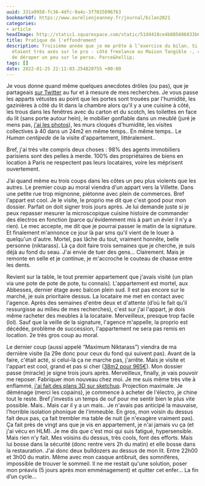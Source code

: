 ```yaml
---
uuid: 331a9958-fc36-4dfc-9a4c-3f7015096763
bookmarkOf: https://www.aurelienjeanney.fr/journal/bilan2021
categories:
- article
headImage: http://static1.squarespace.com/static/51d4418ce4b085686833b6ea/5a7ac8a8e2c483ccb40d071a/6191364d6e073318a7bac274/1641228797320/AJ_Bilan2021_Apres.jpg?format=1500w
title: Pratique de l'effondrement
description: Troisième année que je me prête à l’exercice du bilan. Si les deux premiers
  étaient très axés sur le pro - côté freelance ou Maison Tangible -, celui-ci risque
  de déraper un peu sur le perso. Parce&hellip;
tags: []
date: 2022-01-25 22:11:03.254820755 +00:00
---
```


Je vous donne quand même quelques anecdotes drôles (ou pas), que je partageais [sur Twitter](https://twitter.com/AurelienJeanney) au fur et à mesure de mes recherches. Je vous passe les apparts vétustes au point que les portes sont trouées par l'humidité, les gazinières à côté du lit dans la chambre alors qu'il y a une cuisine à côté, les trous dans les fenêtres avec du carton et du scotch, les toilettes en face du lit (sans porte autour hein), le mobilier gonflable dans un meublé (juré je mens pas, [j'ai les photos](https://twitter.com/AurelienJeanney/status/1442792177394929664?s=20)), les murs cloqués d'humidité, les visites collectives à 40 dans un 24m2 en même temps.. En même temps.. Le _Human centipede_ de la visite d'appartement, littéralement..

Bref, j'ai très vite compris deux choses : 98% des agents immobiliers parisiens sont des pelles à merde. 100% des propriétaires de biens en location à Paris ne respectent pas leurs locataires, voire les méprisent ouvertement.

J’ai quand même eu trois coups dans les côtes un peu plus violents que les autres. Le premier coup au moral viendra d'un appart vers la Villette. Dans une petite rue trop mignonne, piétonne avec plein de commerces. Bref l'appart est cool. Je le visite, le proprio me dit que c'est good pour mon dossier. Parfait on doit signer trois jours après. Je lui demande juste si je peux repasser mesurer la microscopique cuisine histoire de commander des électros en fonction (parce qu'évidemment mis à part un évier il n'y a rien). Le mec accepte, me dit que je pourrai passer le matin de la signature. Et finalement m'annonce ce jour là par sms qu'il vient de le louer à quelqu'un d'autre. Mortel, pas lâche du tout, vraiment honnête, belle personne (niktarass). Là ça doit faire trois semaines que je cherche, je suis déjà au fond du seau. J'ai envie de tuer des gens… Clairement. Mais je remonte en selle et je continue, je m'accroche le couteau de chasse entre les dents.

Revient sur la table, le tout premier appartement que j'avais visité (un plan via une pote de pote de pote, tu connais). L'appartement est mortel, aux Abbesses, dernier étage avec balcon plein sud. Il est pas encore sur le marché, je suis prioritaire dessus. La locataire me met en contact avec l'agence. Après des semaines d'entre deux et d'attente (d’où le fait qu’il ressurgisse au milieu de mes recherches), c'est sur j'ai l'appart, je dois même racheter des meubles à la locataire. Merveilleux, presque trop facile (lol). Sauf que la veille de la signature, l'agence m'appelle, la proprio est décédée, problème de succession, l'appartement ne sera pas remis en location. 2e très gros coup au moral.

Le dernier coup (aussi appelé “Maximum Niktarass”) viendra de ma dernière visite (la 29e donc pour ceux du fond qui suivent pas). Avant de la faire, c'était acté, si celui-là ça ne marche pas, j'arrête. Mais je visite et l'appart est cool, grand et pas si cher ([38m2 pour 965€](https://www.youtube.com/watch?v=S4kL2j5184w)). Mon dossier passe (miracle) je signe trois jours après. Merveilleux, finally, je vais pouvoir me reposer. Fabriquer mon nouveau chez moi. Je me suis même très vite à enflammé, [j'ai fait des plans 3D sur sketchup](https://twitter.com/AurelienJeanney/status/1453671173875814402?s=20). Projection maximale. Je déménage (merci les copains), je commence à acheter de l'électro, je chine tout le reste. Bref j'investis un temps de ouf pour me sentir bien le plus vite possible. Mais.. Mais car il y a un mais.. Je n'avais pas anticipé la mauvaise, l'horrible isolation phonique de l'immeuble. En gros, mon voisin du dessus fait deux pas, ça fait trembler ma table de nuit (je n'exagère vraiment pas). Ça fait près de vingt ans que je vis en appartement, je n'ai jamais vu ça (et j'ai vécu en HLM). Je me dis que c'est moi qui suis fatigué, hypersensible. Mais rien n'y fait. Mes voisins du dessus, très cools, font des efforts. Mais lui bosse dans la sécurité (donc rentre vers 2h du matin) et elle bosse dans la restauration. J'ai donc deux bulldozers au dessus de mon lit. Entre 22h00 et 3h00 du matin. Même avec mon casque antibruit, des somnifères, impossible de trouver le sommeil. Il ne me restait qu'une solution, poser mon préavis (5 jours après mon emménagement) et quitter cet enfer… La fin d’un cycle…
